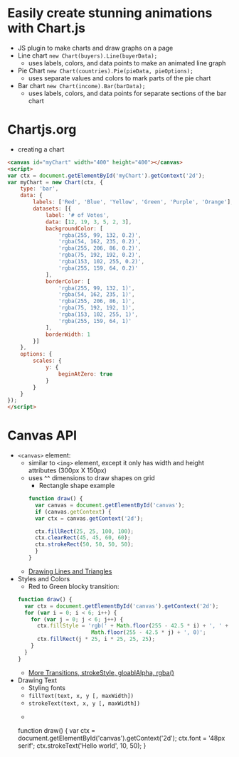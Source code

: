 # Easily create stunning animations with Chart.js
- JS plugin to make charts and draw graphs on a page
- Line chart `new Chart(buyers).Line(buyerData);`
  - uses labels, colors, and data points to make an animated line graph
- Pie Chart `new Chart(countries).Pie(pieData, pieOptions);`
  - uses separate values and colors to mark parts of the pie chart
- Bar chart `new Chart(income).Bar(barData);`
  - uses labels, colors, and data points for separate sections of the bar chart 

# Chartjs.org
- creating a chart
```html
<canvas id="myChart" width="400" height="400"></canvas>
<script>
var ctx = document.getElementById('myChart').getContext('2d');
var myChart = new Chart(ctx, {
    type: 'bar',
    data: {
        labels: ['Red', 'Blue', 'Yellow', 'Green', 'Purple', 'Orange'],
        datasets: [{
            label: '# of Votes',
            data: [12, 19, 3, 5, 2, 3],
            backgroundColor: [
                'rgba(255, 99, 132, 0.2)',
                'rgba(54, 162, 235, 0.2)',
                'rgba(255, 206, 86, 0.2)',
                'rgba(75, 192, 192, 0.2)',
                'rgba(153, 102, 255, 0.2)',
                'rgba(255, 159, 64, 0.2)'
            ],
            borderColor: [
                'rgba(255, 99, 132, 1)',
                'rgba(54, 162, 235, 1)',
                'rgba(255, 206, 86, 1)',
                'rgba(75, 192, 192, 1)',
                'rgba(153, 102, 255, 1)',
                'rgba(255, 159, 64, 1)'
            ],
            borderWidth: 1
        }]
    },
    options: {
        scales: {
            y: {
                beginAtZero: true
            }
        }
    }
});
</script>
```

# Canvas API
- `<canvas>` element:
  - similar to `<img>` element, except it only has width and height attributes (300px X 150px)
  - uses ^^ dimensions to draw shapes on grid
    - Rectangle shape example
    ```js
    function draw() {
      var canvas = document.getElementById('canvas');
      if (canvas.getContext) {
      var ctx = canvas.getContext('2d');

      ctx.fillRect(25, 25, 100, 100);
      ctx.clearRect(45, 45, 60, 60);
      ctx.strokeRect(50, 50, 50, 50);
      }
    }
    ```
  - [Drawing Lines and Triangles](https://developer.mozilla.org/en-US/docs/Web/API/Canvas_API/Tutorial/Drawing_shapes)
- Styles and Colors
  - Red to Green blocky transition:
  ```js
  function draw() {
    var ctx = document.getElementById('canvas').getContext('2d');
    for (var i = 0; i < 6; i++) {
      for (var j = 0; j < 6; j++) {
        ctx.fillStyle = 'rgb(' + Math.floor(255 - 42.5 * i) + ', ' +
                         Math.floor(255 - 42.5 * j) + ', 0)';
        ctx.fillRect(j * 25, i * 25, 25, 25);
      }
    }
  }
  ```
  - [More Transitions, strokeStyle, gloablAlpha, rgba()](https://developer.mozilla.org/en-US/docs/Web/API/Canvas_API/Tutorial/Applying_styles_and_colors)
- Drawing Text
  - Styling fonts
  - `fillText(text, x, y [, maxWidth])`
  - `strokeText(text, x, y [, maxWidth])`
  - ```js
  function draw() {
    var ctx = document.getElementById('canvas').getContext('2d');
    ctx.font = '48px serif';
    ctx.strokeText('Hello world', 10, 50);
  } 
  ```
